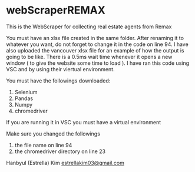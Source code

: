 # webScraperREMAX
This is the WebScraper for collecting real estate agents from Remax

You must have an xlsx file created in the same folder. After renaming it to whatever you want, do not forget to change it in the code on line 94.
I have also uploaded the vancouver xlsx file for an example of how the output is going to be like.
There is a 0.5ms wait time whenever it opens a new window ( to give the website some time to load ).
I have ran this code using VSC and by using their viertual environment.

You must have the followings downloaded:
1. Selenium
2. Pandas
3. Numpy
4. chromedriver

If you are running it in VSC you must have a virtual environment


Make sure you changed the followings
1. the file name on line 94
2. the chromedriver directory on line 23


Hanbyul (Estrella) Kim
estrellakim03@gmail.com

